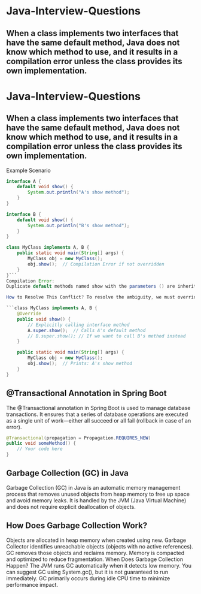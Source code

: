 # Java-Interview-Questions

## When a class implements two interfaces that have the same default method, Java does not know which method to use, and it results in a compilation error unless the class provides its own implementation.


# Java-Interview-Questions

## When a class implements two interfaces that have the same default method, Java does not know which method to use, and it results in a compilation error unless the class provides its own implementation.

Example Scenario

```java
interface A {
    default void show() {
        System.out.println("A's show method");
    }
}

interface B {
    default void show() {
        System.out.println("B's show method");
    }
}

class MyClass implements A, B {
    public static void main(String[] args) {
        MyClass obj = new MyClass();
        obj.show();  // Compilation Error if not overridden
    }
}```
Compilation Error:
Duplicate default methods named show with the parameters () are inherited from the types A and B.

How to Resolve This Conflict? To resolve the ambiguity, we must override the conflicting method in MyClass and explicitly specify which interface's method to call using InterfaceName.super.methodName().

```class MyClass implements A, B {
    @Override
    public void show() {
        // Explicitly calling interface method
        A.super.show();  // Calls A's default method
        // B.super.show(); // If we want to call B's method instead
    }

    public static void main(String[] args) {
        MyClass obj = new MyClass();
        obj.show();  // Prints: A's show method
    }
}
```
## @Transactional Annotation in Spring Boot

The @Transactional annotation in Spring Boot is used to manage database transactions. It ensures that a series of database operations are executed as a single unit of work—either all succeed or all fail (rollback in case of an error).

```java
@Transactional(propagation = Propagation.REQUIRES_NEW)
public void someMethod() {
    // Your code here
}
```

## Garbage Collection (GC) in Java
Garbage Collection (GC) in Java is an automatic memory management process that removes unused objects from heap memory to free up space and avoid memory leaks. It is handled by the JVM (Java Virtual Machine) and does not require explicit deallocation of objects.

## How Does Garbage Collection Work?
Objects are allocated in heap memory when created using new.
Garbage Collector identifies unreachable objects (objects with no active references).
GC removes those objects and reclaims memory.
Memory is compacted and optimized to reduce fragmentation.
When Does Garbage Collection Happen?
The JVM runs GC automatically when it detects low memory.
You can suggest GC using System.gc(), but it is not guaranteed to run immediately.
GC primarily occurs during idle CPU time to minimize performance impact.

